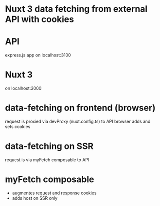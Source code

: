 # Nuxt 3 data fetching from external API with cookies

# API

express.js app on localhost:3100

# Nuxt 3

on localhost:3000

# data-fetching on frontend (browser)

request is proxied via devProxy (nuxt.config.ts) to API
browser adds and sets cookies

# data-fetching on SSR

request is via myFetch composable to API

# myFetch composable

- augmentes request and response cookies
- adds host on SSR only
